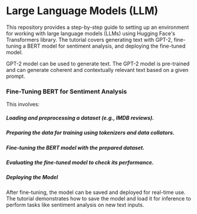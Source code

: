 # Large Language Models (LLM) 
This repository provides a step-by-step guide to setting up an environment for working with large language models (LLMs) using Hugging Face's Transformers library. The tutorial covers generating text with GPT-2, fine-tuning a BERT model for sentiment analysis, and deploying the fine-tuned model.

GPT-2 model can be used to generate text. The GPT-2 model is pre-trained and can generate coherent and contextually relevant text based on a given prompt.

 ### Fine-Tuning BERT for Sentiment Analysis

This involves:

##### Loading and preprocessing a dataset (e.g., IMDB reviews).
##### Preparing the data for training using tokenizers and data collators.
##### Fine-tuning the BERT model with the prepared dataset.
##### Evaluating the fine-tuned model to check its performance.
##### Deploying the Model

After fine-tuning, the model can be saved and deployed for real-time use. The tutorial demonstrates how to save the model and load it for inference to perform tasks like sentiment analysis on new text inputs.
